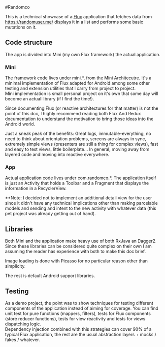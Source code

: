 #Randomco

This is a technical showcase of a [Flux](https://facebook.github.io/flux/]) 
application that fetches data from
https://randomuser.me/ displays it in a list and performs some basic
mutations on it.

## Code structure
The app is divided into Mini (my own Flux framework) the actual application.  

### Mini
The framework code lives under mini.*, from the Mini Architecutre. It's a minimal
implementation of Flux adapted for Android among
some other testing and extension utilities that I carry from project to project.  
Mini implementation is small personal project on it's own that some day will become
an actual library (if I find the time!).  

Since documenting Flux (or reactive architectures for that matter) is not
the point of this doc, I highly recommend reading both Flux And Redux documentation
to understand the motivation to bring those ideas into the Android world.  

Just a sneak peak of the benefits: Great logs, immutable-everything, no need to think
about orientation problems, screens are always in sync, extremely simple views 
(presenters are still a thing for complex views), fast and easy to test views, 
little boilerplate... In general, moving away from layered code and moving into reactive
everywhere.


### App
Actual application code lives under com.randomco.*. The application itself is just
an Activity that holds a Toolbar and a Fragment that displays the information
in a RecyclerView.  

**Note: I decided not to implement an additional detail view for the user since it didn't
have any technical implications other than making parcelable models and sending and 
intent to the new activity with whatever data (this pet project 
was already getting out of hand).

## Libraries

Both Mini and the application make heavy use of both RxJava an Dagger2. Since
these libraries can be considered quite complex on their own I am assuming the
reader has experience with both to make this doc brief.  

Image loading is done with Picasso for no particular reason other than simplicity.  
  
The rest is default Android support libraries.


## Testing

As a demo project, the point was to show techniques for testing different
components of the application instead of aiming for coverage. You can find
unit test for pure functions (mappers, filters), tests for Flux components
(store reducer functions), tests for view reactivity and tests for views
dispatching logic.  
Dependency injection combined with this strategies can cover 90% of a typical 
Flux application, the rest are the usual abstraction layers + mocks / fakes / whatever. 


